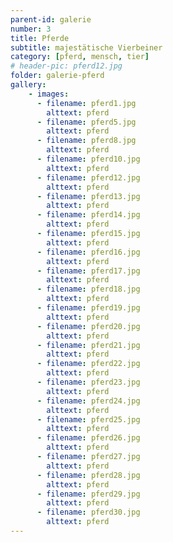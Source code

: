 ```yaml
---
parent-id: galerie
number: 3
title: Pferde
subtitle: majestätische Vierbeiner
category: [pferd, mensch, tier]
# header-pic: pferd12.jpg
folder: galerie-pferd
gallery:
    - images:
      - filename: pferd1.jpg
        alttext: pferd
      - filename: pferd5.jpg
        alttext: pferd
      - filename: pferd8.jpg
        alttext: pferd
      - filename: pferd10.jpg
        alttext: pferd
      - filename: pferd12.jpg
        alttext: pferd
      - filename: pferd13.jpg
        alttext: pferd
      - filename: pferd14.jpg
        alttext: pferd
      - filename: pferd15.jpg
        alttext: pferd
      - filename: pferd16.jpg
        alttext: pferd
      - filename: pferd17.jpg
        alttext: pferd
      - filename: pferd18.jpg
        alttext: pferd
      - filename: pferd19.jpg
        alttext: pferd
      - filename: pferd20.jpg
        alttext: pferd
      - filename: pferd21.jpg
        alttext: pferd
      - filename: pferd22.jpg
        alttext: pferd
      - filename: pferd23.jpg
        alttext: pferd
      - filename: pferd24.jpg
        alttext: pferd  
      - filename: pferd25.jpg
        alttext: pferd
      - filename: pferd26.jpg
        alttext: pferd
      - filename: pferd27.jpg
        alttext: pferd
      - filename: pferd28.jpg
        alttext: pferd
      - filename: pferd29.jpg
        alttext: pferd
      - filename: pferd30.jpg
        alttext: pferd
---
```

<!-- beschreibender Text hier -->
